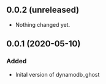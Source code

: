 0.0.2 (unreleased)
------------------

- Nothing changed yet.


0.0.1 (2020-05-10)
------------------

### Added

 - Inital version of dynamodb_ghost